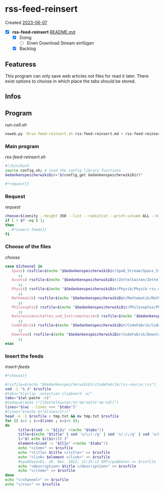 # rss-feed-reinsert
Created [2023-06-07]()

- [X]  **rss-feed-reinsert**  [README.md](README.md)
   - [X] Doing
	  - [ ] Einen Download Stream einfügen
   - [X] Backlog

## Featuress

This program can only save web articles not files for read it later.
There exist options to choose in which place the tabs should be stored.

## Infos

## Program

*run-cell.sh*
```bash
noweb.py -Rrss-feed-reinsert.sh rss-feed-reinsert.md > rss-feed-reinsert.sh && echo 'fertig'
```


### Main program

*rss-feed-reinsert.sh*
```bash
#!/bin/bash
source config.sh; # load the config library functions
GedankenspeicherwikiDir="$(config_get GedankenspeicherwikiDir)"

#*request}}
```

### Request

*request*
```bash
choose=$(zenity --height 350 --list --radiolist --print-column ALL --hide-header --column "Checkbox" --column "What" True Spass FALSE Assets FALSE Physik FALSE Mathematik FALSE Philosophie FALSE Naturwissenschaften_und_Instrumentarien FALSE CodeFabrik FALSE Download)
if [ ! $? -eq 1 ];
then
   #*insert-feeds}}
fi
```

### Choose of the files

*choose*
```bash
case ${choose} in
   Spass) rssfile=$(echo "$GedankenspeicherwikiDir/Spaß_Stream/Spass_Stream-rss.md")
	  ;;
   Assets) rssfile=$(echo "$GedankenspeicherwikiDir/Zettelkasten/Zettelkasten-rss.md")
	  ;;
   Physik) rssfile=$(echo "$GedankenspeicherwikiDir/Physik/Physik-rss.md")
	  ;;
   Mathematik) rssfile=$(echo "$GedankenspeicherwikiDir/Mathematik/Mathematik-rss.md")
	  ;;
   Philosophie) rssfile=$(echo "$GedankenspeicherwikiDir/Philosophie/Philosophie-rss.md")
	  ;;
   Naturwissenschaften_und_Instrumentarien) rssfile=$(echo "$GedankenspeicherwikiDir/Naturwissenschaften_und_Instrumentarien/Naturwissenschaften_und_Instrumentarien-rss.md")
	  ;;
   CodeFabrik) rssfile=$(echo "$GedankenspeicherwikiDir/CodeFabrik/CodeFabrik-rss.md")
	  ;;
   Download) rssfile=$(echo "$GedankenspeicherwikiDir/CodeFabrik/Download-rss.md")
	  ;;
esac
```

### Insert the feeds

*insert-feeds*
```bash
#*choose}}

#rssfile=$(echo "$GedankenspeicherwikiDir/CodeFabrik/rss-source.rss")
sed -i "$ d" $rssfile
#tabs="$(xclip -selection clipboard -o)"
tabs="$(wl-paste -n)"
#today=$(date +"[[Zettelkasten:%Y:%m:%d|%Y-%m-%d]]")
lines="$(wc --lines <<< "$tabs")"
#lines="$(echo $(($lines/2)))"
head -n -1 $rssfile > tmp.txt && mv tmp.txt $rssfile
for (( i=1 ; i<=$lines ; i=i+2 ));
do
	  title=$(sed -n "${i}p" <(echo "$tabs"))
	  title=$(echo "$title" | sed 's/\//-/g' | sed 's/:/;/g' | sed 's/&/;/g' | sed "s/|/;/g" | sed "s/·/;/g" | sed "s/💤/;/g")
	  l="$( echo $(($i+1)) )"
	  element=$(sed -n "${l}p" <(echo "$tabs"))
	  echo "<item>" >> $rssfile
	  echo "<title> $title </title>" >> $rssfile
	  echo "<link> $element </link>" >> $rssfile
	  #<pubDate>Di, 26. Nov. 2013, 12:15:12 GMT</pubDate> >> $rssfile
	  echo "<description> $title </description>" >> $rssfile
	  echo "</item>" >> $rssfile
done
echo "</channel>" >> $rssfile
echo "</rss>" >> $rssfile
```

